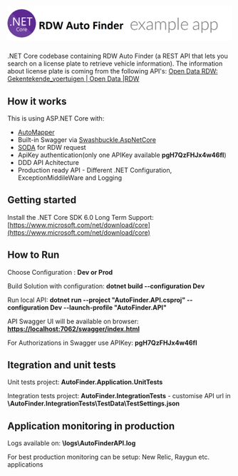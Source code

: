 # ![RDW Auto Finder App](logo.png)

.NET Core codebase containing RDW Auto Finder (a REST API that lets you search on a license plate to retrieve vehicle information). 
The information about license plate is coming from the following API's: 
[Open Data RDW: Gekentekende_voertuigen | Open Data |RDW](https://opendata.rdw.nl/Voertuigen/Open-Data-RDW-Gekentekende_voertuigen/m9d7-ebf2)

## How it works

This is using ASP.NET Core with:

- [AutoMapper](http://automapper.org)
- Built-in Swagger via [Swashbuckle.AspNetCore](https://github.com/domaindrivendev/Swashbuckle.AspNetCore)
- [SODA](https://dev.socrata.com/) for RDW request
- ApiKey authentication(only one APIKey available **pgH7QzFHJx4w46fI**)
- DDD API Achitecture 
- Production ready API - Different .NET Configuration, ExceptionMiddileWare and Logging

## Getting started

Install the .NET Core SDK 6.0 Long Term Support: [https://www.microsoft.com/net/download/core](https://www.microsoft.com/net/download/core)

## How to Run

Choose Configuration : **Dev or Prod**

Build Solution with configuration: **dotnet build --configuration Dev**

Run local API: **dotnet run --project "AutoFinder.API.csproj" --configuration Dev --launch-profile "AutoFinder.API"**

API Swagger UI will be available on browser: **[https://localhost:7062/swagger/index.html](https://localhost:7062/swagger/index.html)**

For Authorizations in Swagger use APIKey: **pgH7QzFHJx4w46fI**

## Itegration and unit tests

Unit tests project: **AutoFinder.Application.UnitTests**

Integration tests project: **AutoFinder.IntegrationTests** - customise API url in **\AutoFinder.IntegrationTests\TestData\TestSettings.json**

## Application monitoring in production

Logs available on: **\logs\AutoFinderAPI.log**

For best production monitoring can be setup: New Relic, Raygun etc. applications

